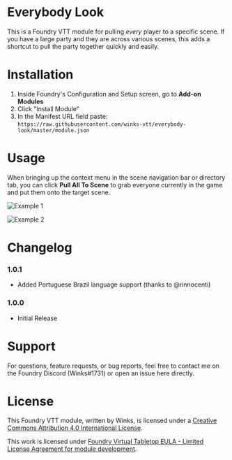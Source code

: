 # Everybody Look
This is a Foundry VTT module for pulling *every* player to a specific scene. If you have a large party and they are across various scenes, this adds a shortcut to pull the party together quickly  and easily.


# Installation
1. Inside Foundry's Configuration and Setup screen, go to **Add-on Modules**
2. Click "Install Module"
3. In the Manifest URL field paste: `https://raw.githubusercontent.com/winks-vtt/everybody-look/master/module.json`


# Usage

When bringing up the context menu in the scene navigation bar or directory tab, you can click **Pull All To Scene** to grab everyone currently in the game and put them onto the target scene.

![Example 1](https://github.com/winks-vtt/everybody-look/blob/master/images/everybodylook.gif)

![Example 2](https://github.com/winks-vtt/everybody-look/blob/master/images/everybodylook2.gif)

# Changelog
### 1.0.1
- Added Portuguese Brazil language support (thanks to @rinnocenti)

### 1.0.0
- Initial Release

# Support
For questions, feature requests, or bug reports, feel free to contact me on the Foundry Discord (Winks#1731) or open an issue here directly.

# License
This Foundry VTT module, written by Winks, is licensed under a [Creative Commons Attribution 4.0 International License](https://creativecommons.org/licenses/by/4.0/).

This work is licensed under [Foundry Virtual Tabletop EULA - Limited License Agreement for module development](https://foundryvtt.com/article/license/).

